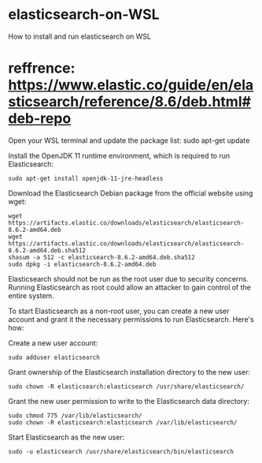 # elasticsearch-on-WSL
How to install and run elasticsearch on WSL


# reffrence: https://www.elastic.co/guide/en/elasticsearch/reference/8.6/deb.html#deb-repo

Open your WSL terminal and update the package list:
sudo apt-get update

Install the OpenJDK 11 runtime environment, which is required to run Elasticsearch:

```sudo apt-get install openjdk-11-jre-headless```

Download the Elasticsearch Debian package from the official website using wget:
```
wget https://artifacts.elastic.co/downloads/elasticsearch/elasticsearch-8.6.2-amd64.deb
wget https://artifacts.elastic.co/downloads/elasticsearch/elasticsearch-8.6.2-amd64.deb.sha512
shasum -a 512 -c elasticsearch-8.6.2-amd64.deb.sha512 
sudo dpkg -i elasticsearch-8.6.2-amd64.deb
```

Elasticsearch should not be run as the root user due to security concerns. Running Elasticsearch as root could allow an attacker to gain control of the entire system.

To start Elasticsearch as a non-root user, you can create a new user account and grant it the necessary permissions to run Elasticsearch. Here's how:


Create a new user account:

```sudo adduser elasticsearch```

Grant ownership of the Elasticsearch installation directory to the new user:

```sudo chown -R elasticsearch:elasticsearch /usr/share/elasticsearch/```

Grant the new user permission to write to the Elasticsearch data directory:

```
sudo chmod 775 /var/lib/elasticsearch/
sudo chown -R elasticsearch:elasticsearch /var/lib/elasticsearch/
```

Start Elasticsearch as the new user:

```sudo -u elasticsearch /usr/share/elasticsearch/bin/elasticsearch```

